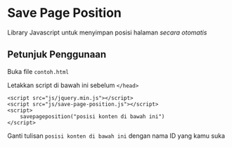 # Save Page Position

Library Javascript untuk menyimpan posisi halaman _secara otomatis_

## Petunjuk Penggunaan

Buka file `contoh.html`

Letakkan script di bawah ini sebelum `</head>`

```
<script src="js/jquery.min.js"></script>
<script src="js/save-page-position.js"></script>
<script>
	savepageposition("posisi konten di bawah ini")
</script>
```

Ganti tulisan `posisi konten di bawah ini` dengan nama ID yang kamu suka